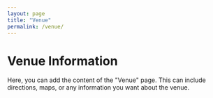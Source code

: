 ```yaml
---
layout: page
title: "Venue"
permalink: /venue/
---
```


# Venue Information

Here, you can add the content of the "Venue" page. This can include directions, maps, or any information you want about the venue.
